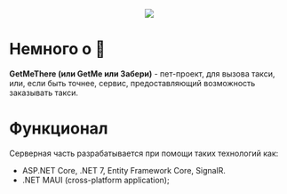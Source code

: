 <p align="center">
<image src="img/logo.png" />
</p>

# Немного о 🚖
<b>GetMeThere (или GetMe или Забери)</b> - пет-проект, для вызова такси, или, если быть точнее, сервис, предоставляющий возможность заказывать такси. <br>

# Функционал
Серверная часть разрабатывается при помощи таких технологий как:
- ASP.NET Core, .NET 7, Entity Framework Core, SignalR.
- .NET MAUI (cross-platform application);
